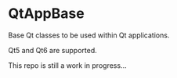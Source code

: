 # QtAppBase

Base Qt classes to be used within Qt applications.

Qt5 and Qt6 are supported.

This repo is still a work in progress...